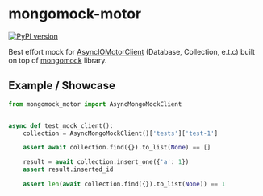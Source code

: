# mongomock-motor

[![PyPI version](https://badge.fury.io/py/mongomock-motor.svg)](https://badge.fury.io/py/mongomock-motor)

Best effort mock for [AsyncIOMotorClient](https://motor.readthedocs.io/en/stable/api-asyncio/asyncio_motor_client.html)
(Database, Collection, e.t.c) built on top of [mongomock](https://github.com/mongomock/mongomock) library.

## Example / Showcase

```py
from mongomock_motor import AsyncMongoMockClient


async def test_mock_client():
    collection = AsyncMongoMockClient()['tests']['test-1']

    assert await collection.find({}).to_list(None) == []

    result = await collection.insert_one({'a': 1})
    assert result.inserted_id

    assert len(await collection.find({}).to_list(None)) == 1
```
